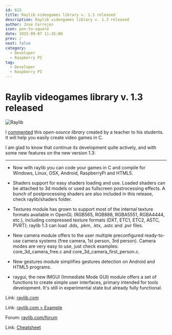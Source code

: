 ```yaml
---
id: 615
title: Raylib videogames library v. 1.3 released
description: Raylib videogames library v. 1.3 released
author: Jose Cerrejon
icon: pen-to-square
date: 2015-09-07 11:35:00
prev: /
next: false
category:
  - Developer
  - Raspberry PI
tag:
  - Developer
  - Raspberry PI
---
```


# Raylib videogames library v. 1.3 released

![Raylib](/images/2015/01/raylib_logo.png)

I [commented](/post.php?id=507) this *open-source library* created by a teacher to his students. It will help you easily create video games in C.

I am glad to know that continue its development quite actively, and with some new features on the new version 1.3:

- - -
* Now with raylib you can code your games in C and compile for Windows, Linux, OSX, Android, RaspberryPi and HTML5.

* Shaders support for easy shaders loading and use. Loaded shaders can be attached to 3d models or used as fullscreen postrocessing effects. A bunch of postprocessing shaders are also included in this release, check raylib/shaders folder.

* Textures module has grown to support most of the internal texture formats available in OpenGL (RGB565, RGB888, RGBA5551, RGBA4444, etc.), including compressed texture formats (DXT, ETC1, ETC2, ASTC, PVRT); raylib 1.3 can load .dds, .pkm, .ktx, .astc and .pvr files.

* New camera module offers to the user multiple preconfigured ready-to-use camera systems (free camera, 1st person, 3rd person). Camera modes are very easy to use, just check examples: core_3d_camera_free.c and core_3d_camera_first_person.c.

* New gestures module simplifies gestures detection on Android and HTML5 programs.

* raygui, the new IMGUI (Immediate Mode GUI) module offers a set of functions to create simple user interfaces, primary intended for tools development. It's still in experimental state but already fully functional.

Link: [raylib.com](http://www.raylib.com)

Link: [raylib.com > Example](http://www.raylib.com/examples.htm)

Forum: [raylib.com/forum](http://www.raylib.com/forum/index.php?p=/categories)

Link: [Cheatsheet](http://www.raylib.com/cheatsheet.html)